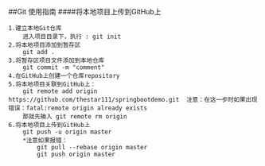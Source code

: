 ##Git 使用指南
####将本地项目上传到GitHub上

    1.建立本地Git仓库
    	进入项目目录下，执行 : git init
    2.将本地项目添加到暂存区
    	git add .
    3.将暂存区项目文件添加到本地仓库
    	git commit -m "comment"
    4.在GitHub上创建一个仓库repository
    5.将本地项目关联到GitHub上：
    	git remote add origin https://github.com/thestar111/springbootdemo.git	注意：在这一步时如果出现错误：fatal:remote origin already exists
        那就先输入 git remote rm origin
    6.将本地项目上传到GitHub上
    	git push -u origin master
        *注意如果报错：
        	git pull --rebase origin master
            git push origin master